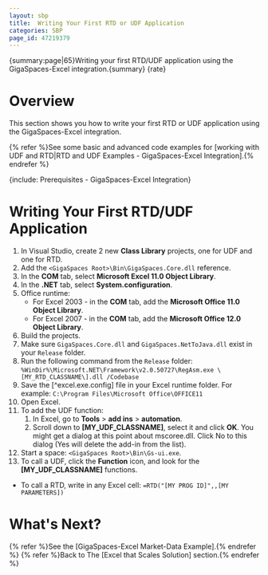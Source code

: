 ```yaml
---
layout: sbp
title:  Writing Your First RTD or UDF Application
categories: SBP
page_id: 47219379
---
```


{summary:page|65}Writing your first RTD/UDF application using the GigaSpaces-Excel integration.{summary}
{rate}

# Overview

This section shows you how to write your first RTD or UDF application using the GigaSpaces-Excel integration.

{% refer %}See some basic and advanced code examples for [working with UDF and RTD|RTD and UDF Examples - GigaSpaces-Excel Integration].{% endrefer %}

{include: Prerequisites - GigaSpaces-Excel Integration}

# Writing Your First RTD/UDF Application

1. In Visual Studio, create 2 new **Class Library** projects, one for UDF and one for RTD.
2. Add the `<GigaSpaces Root>\Bin\GigaSpaces.Core.dll` reference.
3. In the **COM** tab, select **Microsoft Excel 11.0 Object Library**.
4. In the **.NET** tab, select **System.configuration**.
5. Office runtime:
    - For Excel 2003 - in the **COM** tab, add the **Microsoft Office 11.0 Object Library**.
    - For Excel 2007 - in the **COM** tab, add the **Microsoft Office 12.0 Object Library**.
6. Build the projects.
7. Make sure `GigaSpaces.Core.dll` and `GigaSpaces.NetToJava.dll` exist in your `Release` folder.
8. Run the following command from the `Release` folder:
    `%WinDir%\Microsoft.NET\Framework\v2.0.50727\RegAsm.exe \[MY_RTD_CLASSNAME\].dll /Codebase`
9. Save the [^excel.exe.config] file in your Excel runtime folder. For example: `C:\Program Files\Microsoft Office\OFFICE11`
10. Open Excel.
11. To add the UDF function:
    1. In Excel, go to **Tools** > **add ins** > **automation**.
    2. Scroll down to **\[MY_UDF_CLASSNAME\]**, select it and click **OK**. You might get a dialog at this point about mscoree.dll. Click No to this dialog (Yes will delete the add-in from the list).
12. Start a space: `<GigaSpaces Root>\Bin\Gs-ui.exe`.
13. To call a UDF, click the **Function** icon, and look for the **\[MY_UDF_CLASSNAME\]** functions.
- To call a RTD, write in any Excel cell:
    `=RTD("[MY PROG ID]",,[MY PARAMETERS])`

# What's Next?

{% refer %}See the [GigaSpaces-Excel Market-Data Example].{% endrefer %}
{% refer %}Back to The [Excel that Scales Solution] section.{% endrefer %}